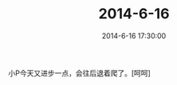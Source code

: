 ﻿---
title: "2014-6-16"
date: 2014-6-16 17:30:00
tags: 文字
categories: 爸爸
---
小P今天又进步一点，会往后退着爬了。[呵呵] 